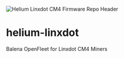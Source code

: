 ![Helium Linxdot CM4 Firmware Repo Header](https://cdn.shopify.com/s/files/1/0071/2281/3001/files/Nebra-Firmware-Github-Header-Linxdot_2x_3ba3915c-403b-44b3-acc8-5992802e53e0.png?v=1672853370)

# helium-linxdot
Balena OpenFleet for Linxdot CM4 Miners
